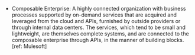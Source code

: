 

- Composable Enterprise: A highly connected organization with business processes supported by on-demand services that are acquired and leveraged from the cloud
and APIs, furnished by outside providers or through internal data centers. The services, which tend to be small and lightweight, are themselves complete systems, and are connected to the composable enterprise through APIs, in the manner of building blocks. [ref: Mulesoft]
